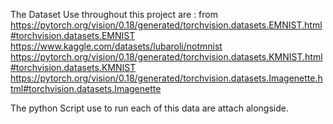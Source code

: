The Dataset Use throughout this project are : from https://pytorch.org/vision/0.18/generated/torchvision.datasets.EMNIST.html#torchvision.datasets.EMNIST
https://www.kaggle.com/datasets/lubaroli/notmnist
https://pytorch.org/vision/0.18/generated/torchvision.datasets.KMNIST.html#torchvision.datasets.KMNIST
https://pytorch.org/vision/0.18/generated/torchvision.datasets.Imagenette.html#torchvision.datasets.Imagenette

The python Script use to run each of this data are attach alongside.
